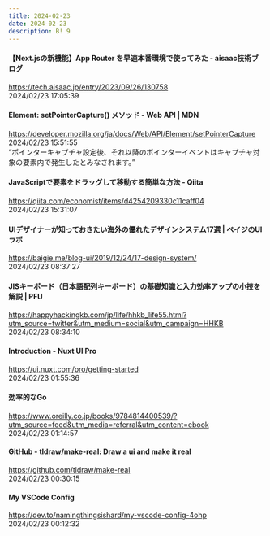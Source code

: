 ```yaml
---
title: 2024-02-23
date: 2024-02-23
description: B! 9
---
```


#### 【Next.jsの新機能】App Router を早速本番環境で使ってみた - aisaac技術ブログ
https://tech.aisaac.jp/entry/2023/09/26/130758<br>
2024/02/23 17:05:39<br>


#### Element: setPointerCapture() メソッド - Web API | MDN
https://developer.mozilla.org/ja/docs/Web/API/Element/setPointerCapture<br>
2024/02/23 15:51:55<br>
“ポインターキャプチャ設定後、それ以降のポインターイベントはキャプチャ対象の要素内で発生したとみなされます。”


#### JavaScriptで要素をドラッグして移動する簡単な方法 - Qiita
https://qiita.com/economist/items/d4254209330c11caff04<br>
2024/02/23 15:31:07<br>


#### UIデザイナーが知っておきたい海外の優れたデザインシステム17選 | ベイジのUIラボ
https://baigie.me/blog-ui/2019/12/24/17-design-system/<br>
2024/02/23 08:37:27<br>


#### JISキーボード（日本語配列キーボード）の基礎知識と入力効率アップの小技を解説 | PFU
https://happyhackingkb.com/jp/life/hhkb_life55.html?utm_source=twitter&utm_medium=social&utm_campaign=HHKB<br>
2024/02/23 08:34:10<br>


#### Introduction - Nuxt UI Pro
https://ui.nuxt.com/pro/getting-started<br>
2024/02/23 01:55:36<br>


#### 効率的なGo
https://www.oreilly.co.jp/books/9784814400539/?utm_source=feed&utm_media=referral&utm_content=ebook<br>
2024/02/23 01:14:57<br>


#### GitHub - tldraw/make-real: Draw a ui and make it real
https://github.com/tldraw/make-real<br>
2024/02/23 00:30:15<br>


#### My VSCode Config
https://dev.to/namingthingsishard/my-vscode-config-4ohp<br>
2024/02/23 00:12:32<br>


